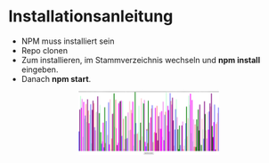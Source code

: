 # Installationsanleitung

* NPM muss installiert sein
* Repo clonen
* Zum installieren, im Stammverzeichnis wechseln und **npm install** eingeben.
* Danach **npm start**.

<center><img src="assets\images\overview1.jpg" height="50%" width="50%" ></center> 
